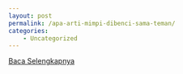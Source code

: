 ```yaml
---
layout: post
permalink: /apa-arti-mimpi-dibenci-sama-teman/
categories:
    - Uncategorized
---
```


[Baca Selengkapnya](/06)